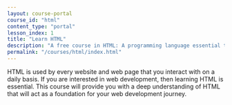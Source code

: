 ```yaml
---
layout: course-portal
course_id: "html"
content_type: "portal"
lesson_index: 1
title: "Learn HTML"
description: "A free course in HTML: A programming language essential to web development."
permalink: "/courses/html/index.html"
---
```


HTML is used by every website and web page that you interact with on a daily basis.
If you are interested in web development, then learning HTML is essential.
This course will provide you with a deep understanding of HTML that will act as a foundation for your web development journey.


